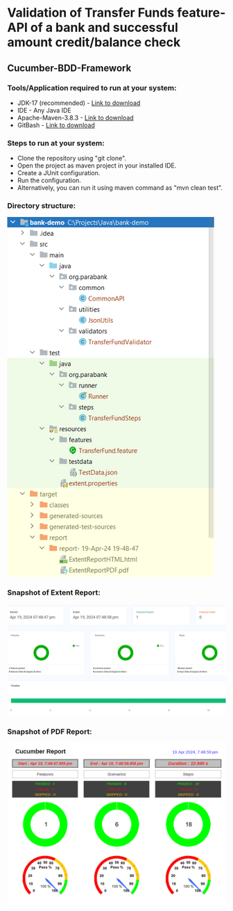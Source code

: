 # Validation of Transfer Funds feature- API of a bank and successful amount credit/balance check

## Cucumber-BDD-Framework

### Tools/Application required to run at your system:

* JDK-17 (recommended) - [Link to download](https://www.oracle.com/java/technologies/javase/jdk17-archive-downloads.html)
* IDE - Any Java IDE
* Apache-Maven-3.8.3 - [Link to download](https://maven.apache.org/download.cgi)
* GitBash - [Link to download](https://git-scm.com/downloads)

### Steps to run at your system:

* Clone the repository using "git clone".
* Open the project as maven project in your installed IDE.
* Create a JUnit configuration.
* Run the configuration.
* Alternatively, you can run it using maven command as "mvn clean test".

### Directory structure:

![ImageLink](https://github.com/Sonaljeet/image/blob/main/bankDemoFolderStructure.png)

### Snapshot of Extent Report:

![ImageLink](https://github.com/Sonaljeet/image/blob/main/bankDemoExtentReport.png)

### Snapshot of PDF Report:

![ImageLink](https://github.com/Sonaljeet/image/blob/main/bankDemoPDFReport.png)